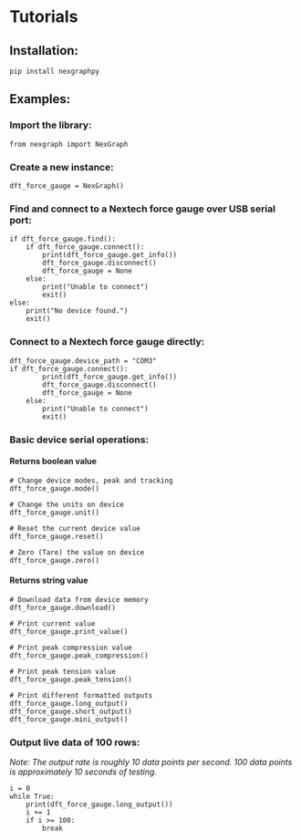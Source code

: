 # Tutorials

## Installation:

`pip install nexgraphpy`

## Examples:

### Import the library:

`from nexgraph import NexGraph`

### Create a new instance:

`dft_force_gauge = NexGraph()`

### Find and connect to a Nextech force gauge over USB serial port:

```
if dft_force_gauge.find():
    if dft_force_gauge.connect():
        print(dft_force_gauge.get_info())
        dft_force_gauge.disconnect()
        dft_force_gauge = None
    else:
        print("Unable to connect")
        exit()
else:
    print("No device found.")
    exit()
```

### Connect to a Nextech force gauge directly:

```
dft_force_gauge.device_path = "COM3"
if dft_force_gauge.connect():
        print(dft_force_gauge.get_info())
        dft_force_gauge.disconnect()
        dft_force_gauge = None
    else:
        print("Unable to connect")
        exit()
```

### Basic device serial operations:

#### Returns boolean value
```
# Change device modes, peak and tracking
dft_force_gauge.mode()

# Change the units on device
dft_force_gauge.unit()

# Reset the current device value
dft_force_gauge.reset()

# Zero (Tare) the value on device
dft_force_gauge.zero()
```

#### Returns string value
```
# Download data from device memory
dft_force_gauge.download()

# Print current value
dft_force_gauge.print_value()

# Print peak compression value
dft_force_gauge.peak_compression()

# Print peak tension value
dft_force_gauge.peak_tension()

# Print different formatted outputs
dft_force_gauge.long_output()
dft_force_gauge.short_output()
dft_force_gauge.mini_output()
```

### Output live data of 100 rows:

*Note: 
The output rate is roughly 10 data points per second.
100 data points is approximately 10 seconds of testing.*

```
i = 0
while True:
    print(dft_force_gauge.long_output())
    i += 1
    if i >= 100:
        break
```
